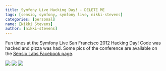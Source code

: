 ```yaml
---
title: Symfony Live Hacking Day! - DELETE ME
tags: [sensio, symfony, symfony live, nikki-stevens]
categories: [personal]    
name: [Nikki Stevens]
author: [nikki-stevens]
---
```

Fun times at the Symfony Live San Francisco 2012 Hacking Day! Code
was hacked and pizza was had. Some pics of the conference are
available on the [Sensio Labs Facebook page][1].

<img class="img-small" src="/images/posts/JUPI.gif"> 
<img class="img-med" src="/images/posts/JUPI.gif"> 
<img class="img-large" src="/images/posts/JUPI.gif"> 


[1]: https://www.facebook.com/media/set/?set=a.450514941665306.112810.129739647076172
